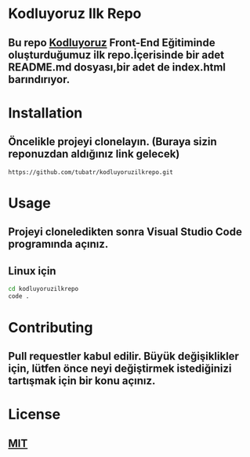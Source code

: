 # **Kodluyoruz Ilk Repo**


## Bu repo [Kodluyoruz](https://www.kodluyoruz.org/) Front-End Eğitiminde oluşturduğumuz ilk repo.İçerisinde bir adet README.md dosyası,bir adet de index.html barındırıyor.


# **Installation**


## Öncelikle projeyi clonelayın. (Buraya sizin reponuzdan aldığınız link gelecek)

 ``` https://github.com/tubatr/kodluyoruzilkrepo.git ```


# **Usage**


## Projeyi cloneledikten sonra Visual Studio Code programında açınız.


## Linux için


 ```bash
 cd kodluyoruzilkrepo 
code .
```


# **Contributing**


## Pull requestler kabul edilir. Büyük değişiklikler için, lütfen önce neyi değiştirmek istediğinizi tartışmak için bir konu açınız.


# **License**


## [MIT](https://choosealicense.com/licenses/mit/)
 
  


